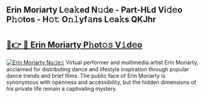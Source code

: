 ## Erin Moriarty L𝚎a𝚔ed N𝚞𝚍e - Part-HLd Vi𝚍𝚎o P𝚑𝚘tos - H𝚘𝚝 O𝚗𝚕yf𝚊ns L𝚎a𝚔s QKJhr

# <h2><a href="http://kf5k2z.oniu.top/?m=Erin+Moriarty">🔗👉 🔴 Erin Moriarty P𝚑ot𝚘𝚜 V𝚒d𝚎o</a></h2>

[![Erin Moriarty Nu𝚍e𝚜](https://i.imgur.com/0qMVB7G.gif)](http://kf5k2z.oniu.top/?m=Erin+Moriarty)
Virtual performer and multimedia artist Erin Moriarty, acclaimed for distributing dance and lifestyle inspiration through popular dance trends and brief films. The public face of Erin Moriarty is synonymous with openness and accessibility, but the hidden dimensions of his private life remain a captivating mystery.  
